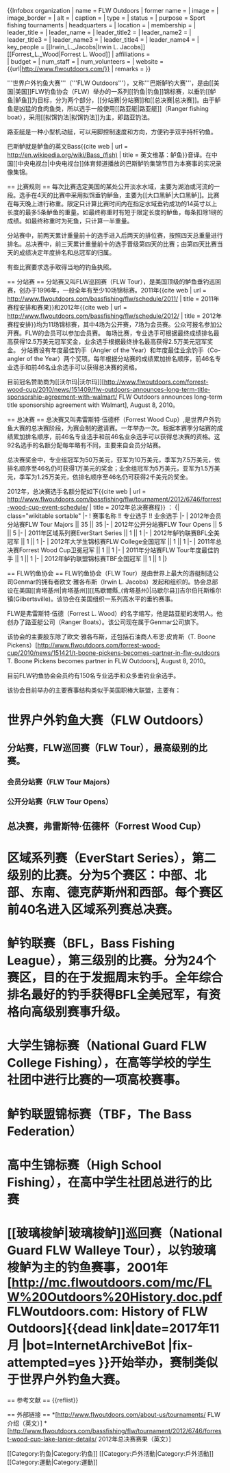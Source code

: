 {{Infobox organization
| name          = FLW Outdoors
| former name   = 
| image         = <!-- 檔案不存在 FLW Outdoors Logo.jpg ，可從英文維基百科取得 -->
| image_border  = 
| alt           = <!-- alt text; see [[WP:ALT|WP:ALT]] -->
| caption       = 
| type          = 
| status        = 
| purpose       = Sport fishing tournaments
| headquarters  = 
| location      = 
| membership    = 
| leader_title  = <!-- position title for the leader of the org -->
| leader_name   = <!-- name of leader -->
| leader_title2 = 
| leader_name2  = 
| leader_title3 = 
| leader_name3  = 
| leader_title4 = 
| leader_name4  = 
| key_people    = [[Irwin_L._Jacobs|Irwin L. Jacobs]]<br />[[Forrest_L._Wood|Forrest L. Wood]]
| affiliations  =  
| budget        = 
| num_staff     = 
| num_volunteers = 
| website       = {{url|http://www.flwoutdoors.com/}}
| remarks       = 
}}

'''世界户外钓鱼大赛'''（'''FLW Outdoors'''），又称'''巴斯鲈钓大赛'''，是由[[美国|美国]]FLW钓鱼协会（FLW）举办的一系列[[钓鱼|钓鱼]]锦标赛，以垂钓[[鲈鱼|鲈鱼]]为目标，分为两个部分，[[分站赛|分站赛]]和[[总决赛|总决赛]]。由于鲈鱼是凶猛的食肉鱼类，所以选手一般使用[[路亚艇|路亚艇]]（Ranger fishing boat），采用[[拟饵钓法|拟饵钓法]]为主，即路亚钓法。

路亚艇是一种小型机动艇，可以用脚控制速度和方向，方便钓手双手持杆钓鱼。

巴斯鲈就是鲈鱼的英文Bass<ref>{{cite web | url = http://en.wikipedia.org/wiki/Bass_(fish) | title = 英文维基：鲈鱼}}</ref>音译。在中国[[中央电视台|中央电视台]]体育频道播放的巴斯鲈钓集锦节目为本赛事的实况录像集锦。

== 比赛规则 ==
每次比赛选定美国的某处公开淡水水域，主要为湖泊或河流的一段。选手在4天的比赛中采用拟饵垂钓鲈鱼，主要为[[大口黑鲈|大口黑鲈]]。比赛在每天晚上进行称重。限定只计算比赛时间内在指定水域垂钓成功的14英寸以上长度的最多5条鲈鱼的重量。如最终称重时有短于限定长度的鲈鱼，每条扣除1磅的成绩。如最终称重时为死鱼，只计算一半重量。

分站赛中，前两天累计重量前十的选手进入后两天的排位赛，按照四天总重量进行排名。总决赛中，前三天累计重量前十的选手晋级第四天的比赛；由第四天比赛当天的成绩决定年度排名和总冠军的归属。

有些比赛要求选手取得当地的钓鱼执照。

== 分站赛 ==
分站赛又叫FLW巡回赛（FLW Tour），是美国顶级的鲈鱼垂钓巡回赛，创办于1996年，一般全年有至少10场锦标赛。2011年<ref>{{cite web | url = http://www.flwoutdoors.com/bassfishing/flw/schedule/2011/ | title = 2011年赛程安排和赛果}}</ref>和2012年<ref>{{cite web | url = http://www.flwoutdoors.com/bassfishing/flw/schedule/2012/ | title = 2012年赛程安排}}</ref>均为11场锦标赛，其中4场为公开赛，7场为会员赛。公众可报名参加公开赛。FLW的会员可以参加会员赛。
每场比赛，专业选手可根据最终成绩排名最高获得12.5万美元冠军奖金，业余选手根据最终排名最高获得2.5万美元冠军奖金。
分站赛设有年度最佳钓手（Angler of the Year）和年度最佳业余钓手（Co-angler of the Year）两个奖项。每年根据分站赛的成绩累加排名顺序，前46名专业选手和前46名业余选手可以获得总决赛的资格。

目前冠名赞助商为[[沃尔玛|沃尔玛]]<ref>[http://www.flwoutdoors.com/forrest-wood-cup/2010/news/151409/flw-outdoors-announces-long-term-title-sponsorship-agreement-with-walmart/ FLW Outdoors announces long-term title sponsorship agreement with Walmart], August 8, 2010</ref>。

== 总决赛 ==
总决赛又叫弗雷斯特·伍德杯（Forrest Wood Cup）,是世界户外钓鱼大赛的总决赛阶段，为赛会制的邀请赛。一年举办一次。根据本赛季分站赛的成绩累加排名顺序，前46名专业选手和前46名业余选手可以获得总决赛的资格。这92名选手的名额分配每年略有不同，主要来自会员分站赛。

总决赛奖金中，专业组冠军为50万美元，亚军为10万美元，季军为7.5万美元，依排名顺序至46名仍可获得1万美元的奖金；业余组冠军为5万美元，亚军为1.5万美元，季军为1.25万美元，依排名顺序至46名仍可获得2千美元的奖金。

2012年，总决赛选手名额分配如下<ref>{{cite web | url = http://www.flwoutdoors.com/bassfishing/flw/tournament/2012/6746/forrest-wood-cup-event-schedule/ | title = 2012年总决赛赛程}}</ref>
：
{| class="wikitable sortable"
|-
! 赛事名称 !! 专业选手 !! 业余选手
|-
| 2012年会员分站赛FLW Tour Majors || 35 || 35
|-
| 2012年公开分站赛FLW Tour Opens || 5 || 5
|-
| 2011年区域系列赛EverStart Series || 1 || 1
|-
| 2012年鲈钓联赛BFL全美冠军 || 1 || 1
|-
| 2012年大学生锦标赛FLW College全国冠军 || 1 || 1
|-
| 2011年总决赛Forrest Wood Cup卫冕冠军 || 1 || 1
|-
| 2011年分站赛FLW Tour年度最佳钓手 || 1 || 1
|-
| 2012年鲈钓联盟锦标赛TBF全国冠军 || 1 || 1
|}

== FLW钓鱼协会 ==
FLW钓鱼协会（FLW Tour）是由世界上最大的游艇制造公司Genmar的拥有者欧文·雅各布斯（Irwin L. Jacobs）发起和组织的。协会总部设在美国[[肯塔基州|肯塔基州]][[馬歇爾縣_(肯塔基州)|马歇尔县]]吉尔伯托斯维尔镇(Gilbertsville)。该协会在美国组织一系列高水平的垂钓赛事。

FLW是弗雷斯特·伍德（Forrest L. Wood）的名字缩写，他是路亚艇的发明人。他创办了路亚艇公司（Ranger Boats）。该公司现在属于Genmar公司旗下。

该协会的主要股东除了欧文·雅各布斯，还包括石油商人布恩·皮肯斯（T. Boone Pickens）<ref>[http://www.flwoutdoors.com/forrest-wood-cup/2010/news/151421/t-boone-pickens-becomes-partner-in-flw-outdoors T. Boone Pickens becomes partner in FLW Outdoors], August 8, 2010</ref>。

目前FLW钓鱼协会会员约有150名专业选手和众多垂钓业余选手。

该协会目前举办的主要赛事结构类似于美国职棒大联盟，主要有：
# 世界户外钓鱼大赛（FLW Outdoors）
## 分站赛，FLW巡回赛（FLW Tour），最高级别的比赛。
### 会员分站赛（FLW Tour Majors） 
### 公开分站赛（FLW Tour Opens）
## 总决赛，弗雷斯特·伍德杯（Forrest Wood Cup）
# 区域系列赛（EverStart Series），第二级别的比赛。分为5个赛区：中部、北部、东南、德克萨斯州和西部。每个赛区前40名进入区域系列赛总决赛。
# 鲈钓联赛（BFL，Bass Fishing League），第三级别的比赛。分为24个赛区，目的在于发掘周末钓手。全年综合排名最好的钓手获得BFL全美冠军，有资格向高级别赛事升级。
# 大学生锦标赛（National Guard FLW College Fishing），在高等学校的学生社团中进行比赛的一项高校赛事。
# 鲈钓联盟锦标赛（TBF，The Bass Federation）
# 高中生锦标赛（High School Fishing），在高中学生社团总进行的比赛
# [[玻璃梭鲈|玻璃梭鲈]]巡回赛（National Guard FLW Walleye Tour），以钓玻璃梭鲈为主的钓鱼赛事，2001年<ref>[http://mc.flwoutdoors.com/mc/FLW%20Outdoors%20History.doc.pdf FLWoutdoors.com: History of FLW Outdoors]{{dead link|date=2017年11月 |bot=InternetArchiveBot |fix-attempted=yes }}</ref>开始举办，赛制类似于世界户外钓鱼大赛。

== 参考文献 ==
{{reflist}}

== 外部链接 ==
*[http://www.flwoutdoors.com/about-us/tournaments/ FLW介绍（英文）]
*[http://www.flwoutdoors.com/bassfishing/flw/tournament/2012/6746/forrest-wood-cup-lake-lanier-details/ 2012年总决赛赛果（英文）]


[[Category:钓鱼|Category:钓鱼]]
[[Category:戶外活動|Category:戶外活動]]
[[Category:運動|Category:運動]]